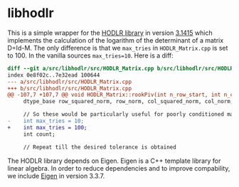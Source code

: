 # libhodlr

This is a simple wrapper for the [HODLR
library](https://github.com/sivaramambikasaran/HODLR) in version
[3.1415](https://github.com/sivaramambikasaran/HODLR/releases/tag/3.1415) which
implements the calculation of the logarithm of the determinant of a matrix
D=Id-M. The only difference is that we `max_tries` in `HODLR_Matrix.cpp` is set
to 100. In the vanilla sources `max_tries=10`. Here is a diff:
```diff
diff --git a/src/libhodlr/src/HODLR_Matrix.cpp b/src/libhodlr/src/HODLR_Matrix.cpp
index 0e8f02c..7e32ead 100644
--- a/src/libhodlr/src/HODLR_Matrix.cpp
+++ b/src/libhodlr/src/HODLR_Matrix.cpp
@@ -107,7 +107,7 @@ void HODLR_Matrix::rookPiv(int n_row_start, int n_col_start,
     dtype_base row_squared_norm, row_norm, col_squared_norm, col_norm;

     // So these would be particularly useful for poorly conditioned matrices:
-    int max_tries = 10;
+    int max_tries = 100;
     int count;

     // Repeat till the desired tolerance is obtained
```

The HODLR library depends on Eigen. Eigen is a C++ template library for linear
algebra. In order to reduce dependencies and to improve compability, we include
[Eigen](https://eigen.tuxfamily.org) in version 3.3.7.
